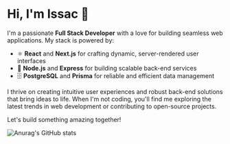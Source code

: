 # Hi, I'm Issac 👋

I'm a passionate **Full Stack Developer** with a love for building seamless web applications. My stack is powered by:

- ⚛️ **React** and **Next.js** for crafting dynamic, server-rendered user interfaces
- 🚀 **Node.js** and **Express** for building scalable back-end services
- 🗄️ **PostgreSQL** and **Prisma** for reliable and efficient data management

I thrive on creating intuitive user experiences and robust back-end solutions that bring ideas to life. When I'm not coding, you'll find me exploring the latest trends in web development or contributing to open-source projects.

Let's build something amazing together!

![Anurag's GitHub stats](https://github-readme-stats.vercel.app/api?username=issaccodes&show_icons=true&theme=cobalt)

